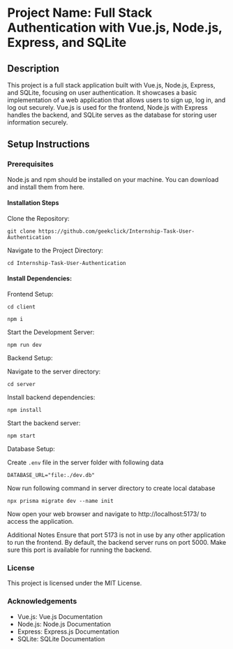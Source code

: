 # Project Name: Full Stack Authentication with Vue.js, Node.js, Express, and SQLite

## Description
This project is a full stack application built with Vue.js, Node.js, Express, and SQLite, focusing on user authentication. It showcases a basic implementation of a web application that allows users to sign up, log in, and log out securely. Vue.js is used for the frontend, Node.js with Express handles the backend, and SQLite serves as the database for storing user information securely.

## Setup Instructions
### Prerequisites
Node.js and npm should be installed on your machine. You can download and install them from here.

#### Installation Steps
Clone the Repository:

`git clone https://github.com/geekclick/Internship-Task-User-Authentication`

Navigate to the Project Directory:

`cd Internship-Task-User-Authentication`

#### Install Dependencies:

Frontend Setup:

`cd client`

`npm i`

Start the Development Server:

`npm run dev`


Backend Setup:

Navigate to the server directory:

`cd server`

Install backend dependencies:

`npm install`

Start the backend server:

`npm start`

Database Setup:

Create `.env` file in the server folder with following data

`DATABASE_URL="file:./dev.db"`

Now run following command in server directory to create local database

`npx prisma migrate dev --name init`

Now open your web browser and navigate to http://localhost:5173/ to access the application.

Additional Notes
Ensure that port 5173 is not in use by any other application to run the frontend.
By default, the backend server runs on port 5000. Make sure this port is available for running the backend.

### License
This project is licensed under the MIT License.

### Acknowledgements
- Vue.js: Vue.js Documentation
- Node.js: Node.js Documentation
- Express: Express.js Documentation
- SQLite: SQLite Documentation